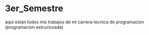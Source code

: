 # 3er_Semestre
aqui estan todos mis trabajos de mi carrera tecnica de programacion (programacion estructurada)
